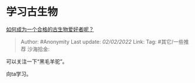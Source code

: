 # 学习古生物
[如何成为一个合格的古生物爱好者呢？](https://www.zhihu.com/question/474358997/answer/2035846490)

> Author: #Anonymity
> Last update: *02/02/2022*
> Link:
> Tag: #其它/一些推荐
> 沙海拾金:

可以关注一下“黑毛羊驼”。

向ta学习。
